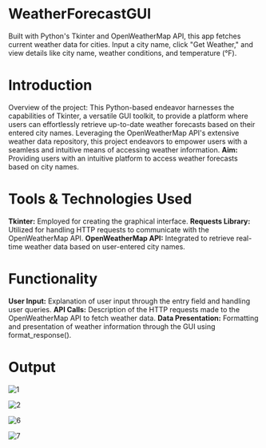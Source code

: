# WeatherForecastGUI

Built with Python's Tkinter and OpenWeatherMap API, this app fetches current weather data for cities. Input a city name, click "Get Weather," and view details like city name, weather conditions, and temperature (°F).

# Introduction
Overview of the project: This Python-based endeavor harnesses the capabilities of Tkinter, a versatile GUI toolkit, to provide a platform where users can effortlessly retrieve up-to-date weather forecasts based on their entered city names. Leveraging the OpenWeatherMap API's extensive weather data repository, this project endeavors to empower users with a seamless and intuitive means of accessing weather information.
**Aim:** Providing users with an intuitive platform to access weather forecasts based on city names.

# Tools & Technologies Used
**Tkinter:** Employed for creating the graphical interface.
**Requests Library:** Utilized for handling HTTP requests to communicate with the OpenWeatherMap API.
**OpenWeatherMap API:** Integrated to retrieve real-time weather data based on user-entered city names.

# Functionality
**User Input:** Explanation of user input through the entry field and handling user queries.
**API Calls:** Description of the HTTP requests made to the OpenWeatherMap API to fetch weather data.
**Data Presentation:** Formatting and presentation of weather information through the GUI using format_response().

# Output

 
![1](https://github.com/29Shivani/WeatherForecastGUI/assets/74962213/bd1761a2-4626-4af3-9ce3-ec1ee30554b6)


![2](https://github.com/29Shivani/WeatherForecastGUI/assets/74962213/39998df3-366d-442e-99e3-c2ece8fcb293)


![6](https://github.com/29Shivani/WeatherForecastGUI/assets/74962213/01975bc4-98bf-46d5-955e-99c8931db9de)


![7](https://github.com/29Shivani/WeatherForecastGUI/assets/74962213/6bf9f511-d940-4cce-848c-4a9b49866288)
